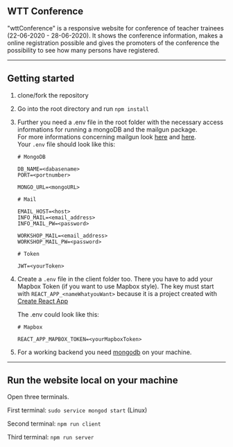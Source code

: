## WTT Conference

"wttConference" is a responsive website for conference of teacher trainees (22-06-2020 - 28-06-2020).
It shows the conference information, makes a online registration possible and gives the promoters of the conference the possibility to see how many persons have registered.

---

## Getting started

1. clone/fork the repository

2. Go into the root directory and run `npm install`

3. Further you need a .env file in the root folder with the necessary access informations for running a mongoDB and the mailgun package.  
   For more informations concerning mailgun look [here](https://github.com/mailgun/mailgun-js) and [here](https://www.mailgun.com/).  
   Your `.env` file should look like this:

   ```
   # MongoDB

   DB_NAME=<dabasename>
   PORT=<portnumber>

   MONGO_URL=<mongoURL>

   # Mail

   EMAIL_HOST=<host>
   INFO_MAIL=<email_address>
   INFO_MAIL_PW=<password>

   WORKSHOP_MAIL=<email_address>
   WORKSHOP_MAIL_PW=<password>

   # Token

   JWT=<yourToken>
   ```

4. Create a `.env` file in the client folder too. There you have to add your Mapbox Token (if you want to use Mapbox style). The key must start with `REACT_APP_<nameWhatyouWant>` because it is a project created with [Create React App](https://github.com/facebook/create-react-app)

   The .env could look like this:

   ```
   # Mapbox

   REACT_APP_MAPBOX_TOKEN=<yourMapboxToken>

   ```

5. For a working backend you need [mongodb](https://docs.mongodb.com/manual/administration/install-community/) on your machine.

---

## Run the website local on your machine

Open three terminals.

First terminal: `sudo service mongod start` (Linux)

Second terminal: `npm run client`

Third terminal: `npm run server`
